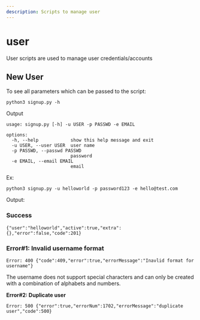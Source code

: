 ```yaml
---
description: Scripts to manage user
---
```


# user

User scripts are used to manage user credentials/accounts

## New User

To see all parameters which can be passed to the script:

```
python3 signup.py -h
```

Output

```
usage: signup.py [-h] -u USER -p PASSWD -e EMAIL

options:
  -h, --help            show this help message and exit
  -u USER, --user USER  user name
  -p PASSWD, --passwd PASSWD
                        password
  -e EMAIL, --email EMAIL
                        email

```

Ex:

```
python3 signup.py -u helloworld -p password123 -e hello@test.com
```

Output:

### **Success**

```
{"user":"helloworld","active":true,"extra":{},"error":false,"code":201}
```

### **Error#1: Invalid username format**

```
Error: 400 {"code":409,"error":true,"errorMessage":"Inavlid format for username"}
```

The username does not support special characters and can only be created with a combination of alphabets and numbers.

**Error#2: Duplicate user**

```
Error: 500 {"error":true,"errorNum":1702,"errorMessage":"duplicate user","code":500}
```
